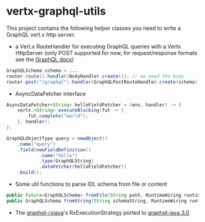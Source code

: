 # vertx-graphql-utils

This project contains the following helper classes you need to write a GraphQL vert.x http server:

 - a Vert.x RouteHandler for executing GraphQL queries with a Vertx HttpServer (only POST supported for now, for request/response formats see the [GraphQL docs](http://graphql.org/learn/serving-over-http/))
 
 
```java
GraphQLSchema schema = ...
router.route().handler(BodyHandler.create()); // we need the body
router.post("/graphql").handler(GraphQLPostRouteHandler.create(schema));
```

 - AsyncDataFetcher interface


```java
AsyncDataFetcher<String> helloFieldFetcher = (env, handler) -> {
	vertx.<String> executeBlocking(fut -> {
		fut.complete("world");
	}, handler);
};

GraphQLObjectType query = newObject()
    .name("query")
    .field(newFieldDefinition()
            .name("hello")
            .type(GraphQLString)
            .dataFetcher(helloFieldFetcher))
    .build(); 
```
 
 - Some util functions to parse IDL schema from file or content
 
 ```java
public Future<GraphQLSchema> fromFile(String path, RuntimeWiring runtimeWiring);
public GraphQLSchema fromString(String schemaString, RuntimeWiring runtimeWiring);
  ```
 
 - The [graphql-rxjava](https://github.com/nfl/graphql-rxjava)'s RxExecutionStrategy ported to [graphql-java 3.0](https://github.com/tibor-kocsis/graphql-rxjava) 

 